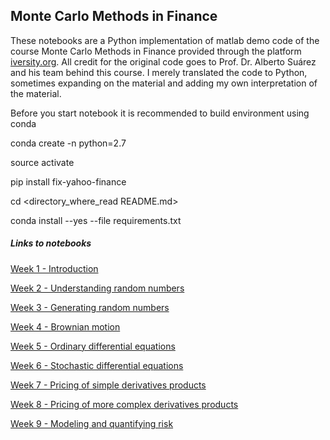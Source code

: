 ## Monte Carlo Methods in Finance

These notebooks are a Python implementation of matlab demo code of the course Monte Carlo Methods in Finance provided through the platform [iversity.org](iversity.org). All credit for the original code goes to Prof. Dr. Alberto Suárez and his team behind this course. I merely translated the code to Python, sometimes expanding on the material and adding my own interpretation of the material. 

Before you start notebook it is recommended to build environment using conda

conda create -n <name> python=2.7

source activate <name>

pip install fix-yahoo-finance

cd <directory_where_read README.md>

conda install --yes --file requirements.txt



##### Links to notebooks

[Week 1 - Introduction ](http://nbviewer.ipython.org/github/olafSmits/MonteCarloMethodsInFinance/blob/master/Week%201.ipynb?create=1)

[Week 2 - Understanding random numbers ](http://nbviewer.ipython.org/github/olafSmits/MonteCarloMethodsInFinance/blob/master/Week%202.ipynb?create=1)

[Week 3 - Generating random numbers ](http://nbviewer.ipython.org/github/olafSmits/MonteCarloMethodsInFinance/blob/master/Week%203.ipynb?create=1)

[Week 4 - Brownian motion](http://nbviewer.ipython.org/github/olafSmits/MonteCarloMethodsInFinance/blob/master/Week%204.ipynb?create=1)

[Week 5 - Ordinary differential equations](http://nbviewer.ipython.org/github/olafSmits/MonteCarloMethodsInFinance/blob/master/Week%205.ipynb?create=1)

[Week 6 - Stochastic differential equations](http://nbviewer.ipython.org/github/olafSmits/MonteCarloMethodsInFinance/blob/master/Week%206.ipynb?create=1)

[Week 7 - Pricing of simple derivatives products](http://nbviewer.ipython.org/github/olafSmits/MonteCarloMethodsInFinance/blob/master/Week%207.ipynb?create=1)

[Week 8 - Pricing of more complex derivatives products ](http://nbviewer.ipython.org/github/olafSmits/MonteCarloMethodsInFinance/blob/master/Week%208.ipynb?create=1)

[Week 9 - Modeling and quantifying risk](http://nbviewer.ipython.org/github/olafSmits/MonteCarloMethodsInFinance/blob/master/Week%209.ipynb?create=1)

